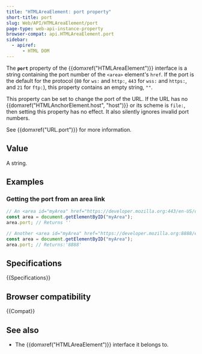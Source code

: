 ```yaml
---
title: "HTMLAreaElement: port property"
short-title: port
slug: Web/API/HTMLAreaElement/port
page-type: web-api-instance-property
browser-compat: api.HTMLAreaElement.port
sidebar:
  - apiref:
      - HTML DOM
---
```


The **`port`** property of the {{domxref("HTMLAreaElement")}} interface is a string containing the port number of the `<area>` element's `href`. If the port is the default for the protocol (`80` for `ws:` and `http:`, `443` for `wss:` and `https:`, and `21` for `ftp:`), this property contains an empty string, `""`.

This property can be set to change the port of the URL. If the URL has no {{domxref("HTMLAnchorElement.host", "host")}} or its scheme is `file:`, then setting this property has no effect. It also silently ignores invalid port numbers.

See {{domxref("URL.port")}} for more information.

## Value

A string.

## Examples

### Getting the port from an area link

```js
// An <area id="myArea" href="https://developer.mozilla.org:443/en-US/docs/HTMLAreaElement"> element is in the document
const area = document.getElementByID("myArea");
area.port; // Returns ''
```

```js
// Another <area id="myArea" href="https://developer.mozilla.org:8888/en-US/docs/HTMLAreaElement"> element is in the document
const area = document.getElementByID("myArea");
area.port; // Returns:'8888'
```

## Specifications

{{Specifications}}

## Browser compatibility

{{Compat}}

## See also

- The {{domxref("HTMLAreaElement")}} interface it belongs to.
